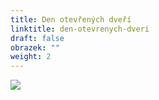```yaml
---
title: Den otevřených dveří
linktitle: den-otevrenych-dveri
draft: false
obrazek: ""
weight: 2
---
```



![](/assets/media/dod_3.jpg)